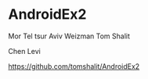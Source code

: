 # AndroidEx2


Mor Tel tsur
Aviv Weizman 
Tom Shalit 

Chen Levi

https://github.com/tomshalit/AndroidEx2
